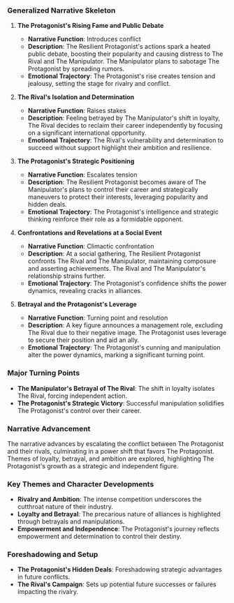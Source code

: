 ### Generalized Narrative Skeleton

1. **The Protagonist's Rising Fame and Public Debate**
   - **Narrative Function**: Introduces conflict
   - **Description**: The Resilient Protagonist's actions spark a heated public debate, boosting their popularity and causing distress to The Rival and The Manipulator. The Manipulator plans to sabotage The Protagonist by spreading rumors.
   - **Emotional Trajectory**: The Protagonist's rise creates tension and jealousy, setting the stage for rivalry and conflict.

2. **The Rival's Isolation and Determination**
   - **Narrative Function**: Raises stakes
   - **Description**: Feeling betrayed by The Manipulator's shift in loyalty, The Rival decides to reclaim their career independently by focusing on a significant international opportunity.
   - **Emotional Trajectory**: The Rival's vulnerability and determination to succeed without support highlight their ambition and resilience.

3. **The Protagonist's Strategic Positioning**
   - **Narrative Function**: Escalates tension
   - **Description**: The Resilient Protagonist becomes aware of The Manipulator's plans to control their career and strategically maneuvers to protect their interests, leveraging popularity and hidden deals.
   - **Emotional Trajectory**: The Protagonist's intelligence and strategic thinking reinforce their role as a formidable opponent.

4. **Confrontations and Revelations at a Social Event**
   - **Narrative Function**: Climactic confrontation
   - **Description**: At a social gathering, The Resilient Protagonist confronts The Rival and The Manipulator, maintaining composure and asserting achievements. The Rival and The Manipulator's relationship strains further.
   - **Emotional Trajectory**: The Protagonist's confidence shifts the power dynamics, revealing cracks in alliances.

5. **Betrayal and the Protagonist's Leverage**
   - **Narrative Function**: Turning point and resolution
   - **Description**: A key figure announces a management role, excluding The Rival due to their negative image. The Protagonist uses leverage to secure their position and aid an ally.
   - **Emotional Trajectory**: The Protagonist's cunning and manipulation alter the power dynamics, marking a significant turning point.

### Major Turning Points
- **The Manipulator's Betrayal of The Rival**: The shift in loyalty isolates The Rival, forcing independent action.
- **The Protagonist's Strategic Victory**: Successful manipulation solidifies The Protagonist's control over their career.

### Narrative Advancement
The narrative advances by escalating the conflict between The Protagonist and their rivals, culminating in a power shift that favors The Protagonist. Themes of loyalty, betrayal, and ambition are explored, highlighting The Protagonist's growth as a strategic and independent figure.

### Key Themes and Character Developments
- **Rivalry and Ambition**: The intense competition underscores the cutthroat nature of their industry.
- **Loyalty and Betrayal**: The precarious nature of alliances is highlighted through betrayals and manipulations.
- **Empowerment and Independence**: The Protagonist's journey reflects empowerment and determination to control their destiny.

### Foreshadowing and Setup
- **The Protagonist's Hidden Deals**: Foreshadowing strategic advantages in future conflicts.
- **The Rival's Campaign**: Sets up potential future successes or failures impacting the rivalry.